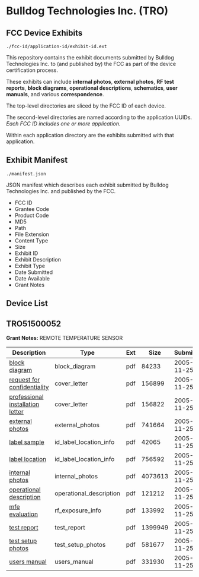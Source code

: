 # Bulldog Technologies Inc. (TRO)
## FCC Device Exhibits

```
./fcc-id/application-id/exhibit-id.ext
```

This repository contains the exhibit documents submitted by Bulldog Technologies Inc. to (and published by) the FCC as part of the device certification process.

These exhibits can include **internal photos**, **external photos**, **RF test reports**, **block diagrams**, **operational descriptions**, **schematics**, **user manuals**, and various **correspondence**.

The top-level directories are sliced by the FCC ID of each device.

The second-level directories are named according to the application UUIDs. *Each FCC ID includes one or more application.*

Within each application directory are the exhibits submitted with that application. 

## Exhibit Manifest

```
./manifest.json
```

JSON manifest which describes each exhibit submitted by Bulldog Technologies Inc. and published by the FCC.

- FCC ID
- Grantee Code
- Product Code
- MD5
- Path
- File Extension
- Content Type
- Size
- Exhibit ID
- Exhibit Description
- Exhibit Type
- Date Submitted
- Date Available
- Grant Notes

## Device List
## TRO51500052
**Grant Notes:** REMOTE TEMPERATURE SENSOR

| Description | Type | Ext | Size | Submitted | Available |
| ----------- | ---- | --- | ---- | --------- | --------- |
| [block diagram](TRO51500052/43a9355d1a3b133dc828a2641c9105ba/605893.pdf) | block_diagram | pdf | 84233 | 2005-11-25 | 2005-11-23 |
| [request for confidentiality](TRO51500052/43a9355d1a3b133dc828a2641c9105ba/605890.pdf) | cover_letter | pdf | 156899 | 2005-11-25 | 2005-11-23 |
| [professional installation letter](TRO51500052/43a9355d1a3b133dc828a2641c9105ba/605894.pdf) | cover_letter | pdf | 156822 | 2005-11-25 | 2005-11-23 |
| [external photos](TRO51500052/43a9355d1a3b133dc828a2641c9105ba/605897.pdf) | external_photos | pdf | 741664 | 2005-11-25 | 2005-11-23 |
| [label sample](TRO51500052/43a9355d1a3b133dc828a2641c9105ba/605895.pdf) | id_label_location_info | pdf | 42065 | 2005-11-25 | 2005-11-23 |
| [label location](TRO51500052/43a9355d1a3b133dc828a2641c9105ba/605899.pdf) | id_label_location_info | pdf | 756592 | 2005-11-25 | 2005-11-23 |
| [internal photos](TRO51500052/43a9355d1a3b133dc828a2641c9105ba/605898.pdf) | internal_photos | pdf | 4073613 | 2005-11-25 | 2005-11-23 |
| [operational description](TRO51500052/43a9355d1a3b133dc828a2641c9105ba/605889.pdf) | operational_description | pdf | 121212 | 2005-11-25 | 2005-11-23 |
| [mfe evaluation](TRO51500052/43a9355d1a3b133dc828a2641c9105ba/605888.pdf) | rf_exposure_info | pdf | 133992 | 2005-11-25 | 2005-11-23 |
| [test report](TRO51500052/43a9355d1a3b133dc828a2641c9105ba/605902.pdf) | test_report | pdf | 1399949 | 2005-11-25 | 2005-11-23 |
| [test setup photos](TRO51500052/43a9355d1a3b133dc828a2641c9105ba/605900.pdf) | test_setup_photos | pdf | 581677 | 2005-11-25 | 2005-11-23 |
| [users manual](TRO51500052/43a9355d1a3b133dc828a2641c9105ba/605896.pdf) | users_manual | pdf | 331930 | 2005-11-25 | 2005-11-23 |

